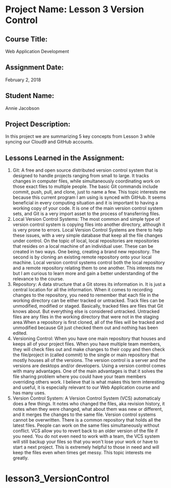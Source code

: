 # Project Name:  Lesson 3 Version Control


## Course Title:
Web Application Development

## Assignment Date:  
February 2, 2018

## Student Name:  
Annie Jacobson

## Project Description:
In this project we are summarizing 5 key concepts from Lesson 3 while syncing our Cloud9 and GitHub accounts.

## Lessons Learned in the Assignment:
1. Git: A free and open source distributed version control system that is designed to handle projects ranging from small to large. It tracks changes in computer files, while simultaneously coordinating work on those exact files to multiple people. The basic Git commands include commit, push, pull, and clone, just to name a few. This topic interests me because this current program I am using is synced with GitHub. It seems beneficial in every computing situation and it is important to having a working copy of your code. It is one of the main version control system sets, and Git is a very import asset to the process of transferring files.
2. Local Version Control Systems: The most common and simple type of version control system is copying files into another directory, although it is very prone to errors. Local Version Control Systems are there to help these issues, with a very simple database that keep all the file changes under control. On the topic of local, local repositories are repositories that resides on a local machine of an individual user. These can be created in two ways. One being, creating a brand new repository. The second is by cloning an existing remote repository onto your local machine. Local version control systems control both the local repository and a remote repository relating them to one another. This interests me but I am curious to learn more and gain a better understanding of the relevance to the course.
3. Repository: A data structure that a Git stores its information in. It is just a central location for all the information. When it comes to recording changes to the repository, you need to remember that each file in the working directory can be either tracked or untracked. Track files can be unmodified, modified or staged. Basically, tracked files are files that Git knows about. But everything else is considered untracked. Untracked files are any files in the working directory that were not in the staging area.When a repository is first cloned, all of the files will be tracked and unmodified because Git just checked them out and nothing has been edited.
4. Versioning Control: When you have one main repository that houses and keeps all of your project files. When you have multiple team members, they will check files out and make changes to their copy and then check the file/project in (called commit) to the single or main repository that mostly houses all of the versions. The version control is a server and the versions are desktops and/or developers. Using a version control comes with many advantages. One of the main advantages is that it solves the file sharing problem where you could have your team members overriding others work. I believe that is what makes this term interesting and useful, it is especially relevant to our Web Application course and has many uses.
5. Version Control System: A Version Control System (VCS) automaticaly does a few things. It notes who changed the files, aka revision history, it notes when they were changed, what about them was new or different, and it merges the changes to the same file. Version control systems cannot be overwritten. There is a common repository that holds all the latest files. People can work on the same files simultaneously without conflict. VCS allow you to revert back to an older version of the file if you need. You do not even need to work with a team, the VCS system will still backup your files so that you won't lose your work or have to start a next project. This is extremely helpful to those in need and will keep the files even when times get messy. This topic interests me greatly.

# lesson3_VersionControl
